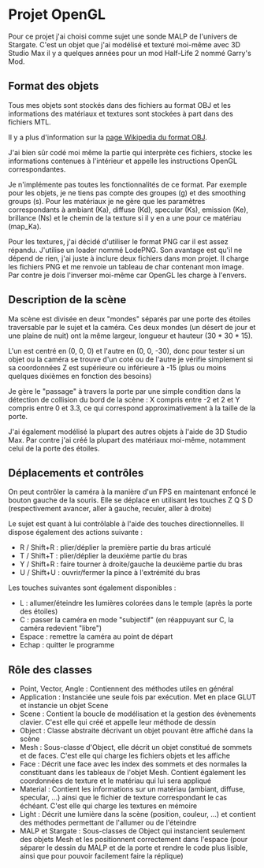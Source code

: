Projet OpenGL
=============

Pour ce projet j'ai choisi comme sujet une sonde MALP de l'univers de Stargate.
C'est un objet que j'ai modélisé et texturé moi-même avec 3D Studio Max il y a
quelques années pour un mod Half-Life 2 nommé Garry's Mod.

Format des objets
-----------------

Tous mes objets sont stockés dans des fichiers au format OBJ et les informations des
matériaux et textures sont stockées à part dans des fichiers MTL.

Il y a plus d'information sur la [page Wikipedia du format OBJ](http://fr.wikipedia.org/wiki/Objet\_3D\_\(format\_de\_fichier\)).

J'ai bien sûr codé moi même la partie qui interprète ces fichiers, stocke les informations contenues
à l'intérieur et appelle les instructions OpenGL correspondantes.

Je n'implémente pas toutes les fonctionnalités de ce format. Par exemple pour les objets, je ne tiens
pas compte des groupes (g) et des smoothing groups (s). Pour les matériaux je ne gère que les paramètres
correspondants à ambiant (Ka), diffuse (Kd), specular (Ks), emission (Ke), brillance (Ns) et
le chemin de la texture si il y en a une pour ce matériau (map\_Ka).

Pour les textures, j'ai décidé d'utiliser le format PNG car il est assez répandu. J'utilise un loader nommé LodePNG.
Son avantage est qu'il ne dépend de rien, j'ai juste à inclure deux fichiers dans mon projet. Il charge les fichiers PNG
et me renvoie un tableau de char contenant mon image. Par contre je dois l'inverser moi-même car OpenGL les charge à l'envers.

Description de la scène
-----------------------

Ma scène est divisée en deux "mondes" séparés par une porte des étoiles traversable par le sujet et la caméra.
Ces deux mondes (un désert de jour et une plaine de nuit) ont la même largeur, longueur et hauteur (30 * 30 * 15).

L'un est centré en (0, 0, 0) et l'autre en (0, 0, -30), donc pour tester si un objet ou la caméra se trouve 
d'un coté ou de l'autre je vérifie simplement si sa coordonnées Z est supérieure ou inférieure à -15
(plus ou moins quelques dixièmes en fonction des besoins)

Je gère le "passage" à travers la porte par une simple condition dans la détection de collision du bord de la scène :
X compris entre -2 et 2 et Y compris entre 0 et 3.3, ce qui correspond approximativement à la taille de la porte.

J'ai également modélisé la plupart des autres objets à l'aide de 3D Studio Max. Par contre j'ai créé la plupart
des matériaux moi-même, notamment celui de la porte des étoiles.

Déplacements et contrôles
-------------------------

On peut contrôler la caméra à la manière d'un FPS en maintenant enfoncé le bouton gauche de la souris.
Elle se déplace en utilisant les touches Z Q S D (respectivement avancer, aller à gauche, reculer, aller à droite)

Le sujet est quant à lui contrôlable à l'aide des touches directionnelles. Il dispose également des actions suivante :

* R / Shift+R : plier/déplier la première partie du bras articulé
* T / Shift+T : plier/déplier la deuxième partie du bras
* Y / Shift+R : faire tourner à droite/gauche la deuxième partie du bras
* U / Shift+U : ouvrir/fermer la pince à l'extrémité du bras

Les touches suivantes sont également disponibles :

* L : allumer/éteindre les lumières colorées dans le temple (après la porte des étoiles)
* C : passer la caméra en mode "subjectif" (en réappuyant sur C, la caméra redevient "libre")
* Espace : remettre la caméra au point de départ
* Echap : quitter le programme

Rôle des classes
----------------

* Point, Vector, Angle : Contiennent des méthodes utiles en général
* Application : Instanciée une seule fois par exécution. Met en place GLUT et instancie un objet Scene
* Scene : Contient la boucle de modélisation et la gestion des évènements clavier. C'est elle qui créé et appelle leur méthode de dessin
* Object : Classe abstraite décrivant un objet pouvant être affiché dans la scène
* Mesh : Sous-classe d'Object, elle décrit un objet constitué de sommets et de faces. C'est elle qui charge les fichiers objets
et les affiche
* Face : Décrit une face avec les index des sommets et des normales la constituant dans les tableaux de l'objet Mesh. Contient également
les coordonnées de texture et le matériau qui lui sera appliqué
* Material : Contient les informations sur un matériau (ambiant, diffuse, specular, ...) ainsi que le fichier de texture correspondant
le cas échéant. C'est elle qui charge les textures en mémoire
* Light : Décrit une lumière dans la scène (position, couleur, ...) et contient des méthodes permettant de l'allumer ou de l'éteindre
* MALP et Stargate : Sous-classes de Object qui instancient seulement des objets Mesh et les positionnent correctement dans l'espace
(pour séparer le dessin du MALP et de la porte et rendre le code plus lisible, ainsi que pour pouvoir facilement faire la réplique)